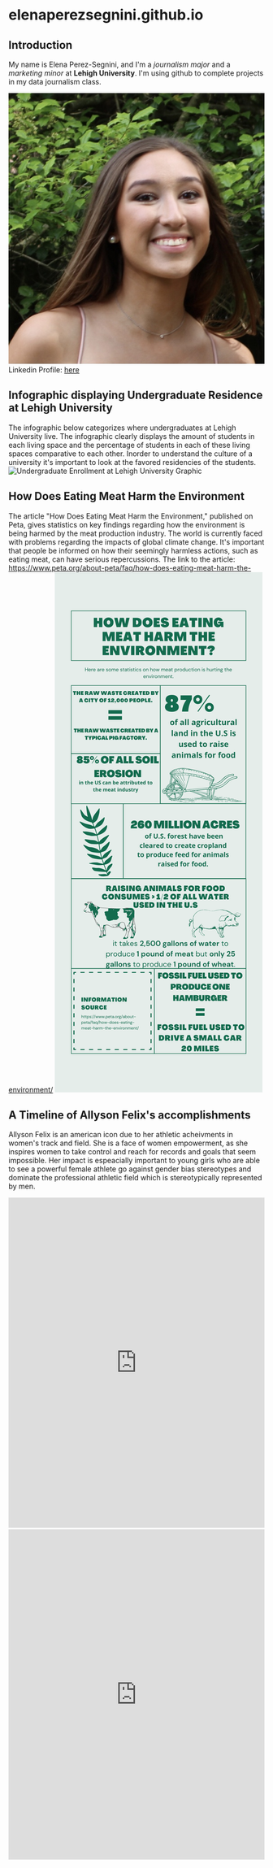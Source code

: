 # elenaperezsegnini.github.io
## Introduction
My name is Elena Perez-Segnini, and I'm a *journalism major* and a *marketing minor* at **Lehigh University**. I'm using github to complete projects in my data journalism class.

![portrait](https://raw.githubusercontent.com/elenaperezsegnini/elenaperezsegnini.github.io/main/59A1424E-10B8-4909-A146-2FF32A523A2AIMG_0424.jpeg)
Linkedin Profile: [here](https://www.linkedin.com/in/elena-perez-segnini-10a9a1204/)

## Infographic displaying Undergraduate Residence at Lehigh University 
The infographic below categorizes where undergraduates at Lehigh University live. The infographic clearly displays the amount of students in each living space and the percentage of students in each of these living spaces comparative to each other. Inorder to understand the culture of a university it's important to look at the favored residencies of the students.   
![Undergraduate Enrollment at Lehigh University Graphic](https://user-images.githubusercontent.com/90854946/134543140-7d77a817-4783-4fcc-864e-34667aad2377.png)

## How Does Eating Meat Harm the Environment 
The article "How Does Eating Meat Harm the Environment," published on Peta, gives statistics on key findings regarding how the environment is being harmed by the meat production industry. The world is currently faced with problems regarding the impacts of global climate change. It's important that people be informed on how their seemingly harmless actions, such as eating meat, can have serious repercussions. The link to the article: https://www.peta.org/about-peta/faq/how-does-eating-meat-harm-the-environment/
![How Does Eating Meat Harm the Environment](https://raw.githubusercontent.com/elenaperezsegnini/elenaperezsegnini.github.io/main/How%20does%20eating%20meat%20harm%20the%20environment%20(1).png)

## A Timeline of Allyson Felix's accomplishments 
Allyson Felix is an american icon due to her athletic acheivments in women's track and field. She is a face of women empowerment, as she inspires women to take control and reach for records and goals that seem impossible. Her impact is espeacially important to young girls who are able to see a powerful female athlete go against gender bias stereotypes and dominate the professional athletic field which is stereotypically represented by men. 
<iframe src='https://cdn.knightlab.com/libs/timeline3/latest/embed/index.html?source=1w6AhKYswsL2F42apIr_HOWvupDDgqBujN1hoyoCa-0o&font=Default&lang=en&initial_zoom=2&height=650' width='100%' height='650' webkitallowfullscreen mozallowfullscreen allowfullscreen frameborder='0'></iframe>
<iframe src='https://cdn.knightlab.com/libs/timeline3/latest/embed/index.html?source=1t7rINmoDd2-1jQh0vveh7vF5p48dXC0gq2ZwB4Ac46k&font=Default&lang=en&initial_zoom=2&height=650' width='100%' height='650' webkitallowfullscreen mozallowfullscreen allowfullscreen frameborder='0'></iframe>
